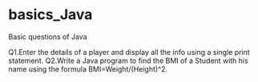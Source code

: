 # basics_Java
Basic questions of Java

Q1.Enter the details of a player and display all the info using a single print statement.
Q2.Write a Java program to find the BMI of a Student with his name using the formula BMI=Weight/(Height)^2.

